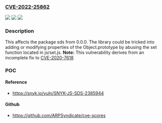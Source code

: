 ### [CVE-2022-25862](https://cve.mitre.org/cgi-bin/cvename.cgi?name=CVE-2022-25862)
![](https://img.shields.io/static/v1?label=Product&message=sds&color=blue)
![](https://img.shields.io/static/v1?label=Version&message=%3E%3D%200.0.0%20&color=brighgreen)
![](https://img.shields.io/static/v1?label=Vulnerability&message=Prototype%20Pollution&color=brighgreen)

### Description

This affects the package sds from 0.0.0. The library could be tricked into adding or modifying properties of the Object.prototype by abusing the set function located in js/set.js. **Note:** This vulnerability derives from an incomplete fix to [CVE-2020-7618](https://security.snyk.io/vuln/SNYK-JS-SDS-564123)

### POC

#### Reference
- https://snyk.io/vuln/SNYK-JS-SDS-2385944

#### Github
- https://github.com/ARPSyndicate/cve-scores

